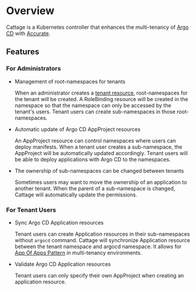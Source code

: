 # Overview

Cattage is a Kubernetes controller that enhances the multi-tenancy of [Argo CD][] with [Accurate][].

## Features

### For Administrators

- Management of root-namespaces for tenants

    When an administrator creates a [tenant resource](crd_tenant.md), root-namespaces for the tenant will be created.
    A RoleBinding resource will be created in the namespace so that the namespace can only be accessed by the tenant's users.
    Tenant users can create sub-namespaces in those root-namespaces.

- Automatic update of Argo CD AppProject resources

    An AppProject resource can control namespaces where users can deploy manifests.
    When a tenant user creates a sub-namespace, the AppProject will be automatically updated accordingly.
    Tenant users will be able to deploy applications with Argo CD to the namespaces.

- The ownership of sub-namespaces can be changed between tenants

    Sometimes users may want to move the ownership of an application to another tenant.
    When the parent of a sub-namespace is changed, Cattage will automatically update the permissions.

### For Tenant Users

- Sync Argo CD Application resources

    Tenant users can create Application resources in their sub-namespaces without `argocd` command.
    Cattage will synchronize Application resource between the tenant namespace and argocd namespace.
    It allows for [App Of Apps Pattern][] in multi-tenancy environments.

- Validate Argo CD Application resources

    Tenant users can only specify their own AppProject when creating an application resource.

[Accurate]: https://github.com/cybozu-go/accurate
[Argo CD]: https://argo-cd.readthedocs.io/en/stable/
[App Of Apps Pattern]: https://argo-cd.readthedocs.io/en/stable/operator-manual/cluster-bootstrapping/#app-of-apps-pattern

